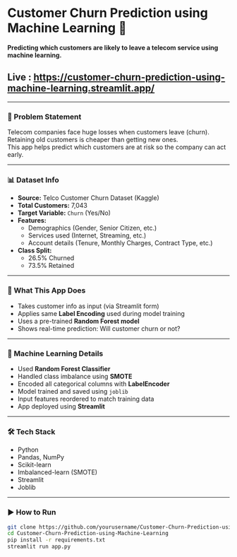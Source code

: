 
# Customer Churn Prediction using Machine Learning 🚀

**Predicting which customers are likely to leave a telecom service using machine learning.**
## Live : https://customer-churn-prediction-using-machine-learning.streamlit.app/

---

### 💼 Problem Statement

Telecom companies face huge losses when customers leave (churn).  
Retaining old customers is cheaper than getting new ones.  
This app helps predict which customers are at risk so the company can act early.

---

### 📊 Dataset Info

- **Source:** Telco Customer Churn Dataset (Kaggle)  
- **Total Customers:** 7,043  
- **Target Variable:** `Churn` (Yes/No)  
- **Features:**  
  - Demographics (Gender, Senior Citizen, etc.)  
  - Services used (Internet, Streaming, etc.)  
  - Account details (Tenure, Monthly Charges, Contract Type, etc.)  
- **Class Split:**  
  - 26.5% Churned  
  - 73.5% Retained

---

### 🔧 What This App Does

- Takes customer info as input (via Streamlit form)
- Applies same **Label Encoding** used during model training
- Uses a pre-trained **Random Forest model**
- Shows real-time prediction: Will customer churn or not?

---

### 🧠 Machine Learning Details

- Used **Random Forest Classifier**
- Handled class imbalance using **SMOTE**
- Encoded all categorical columns with **LabelEncoder**
- Model trained and saved using `joblib`
- Input features reordered to match training data
- App deployed using **Streamlit**

---

### 🛠️ Tech Stack

- Python  
- Pandas, NumPy  
- Scikit-learn  
- Imbalanced-learn (SMOTE)  
- Streamlit  
- Joblib

---

### ▶️ How to Run

```bash
git clone https://github.com/yourusername/Customer-Churn-Prediction-using-Machine-Learning.git
cd Customer-Churn-Prediction-using-Machine-Learning
pip install -r requirements.txt
streamlit run app.py

